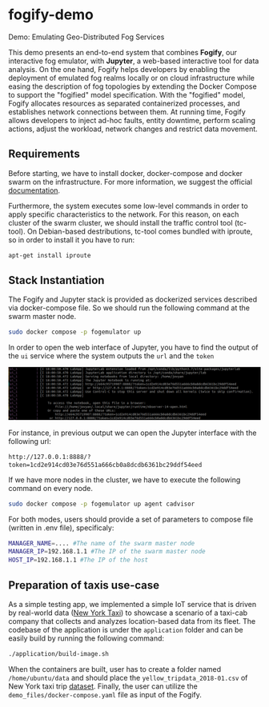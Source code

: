 # fogify-demo
Demo: Emulating Geo-Distributed Fog Services

This demo presents an end-to-end system that combines **Fogify**, our interactive fog emulator, with **Jupyter**, a web-based interactive tool for data analysis.
On the one hand, Fogify helps developers by enabling the deployment of emulated fog realms locally or on cloud infrastructure 
while easing the description of fog topologies by extending the Docker Compose to support the "fogified" model specification. 
With the "fogified" model, Fogify allocates resources as separated containerized processes, and establishes network connections between them. 
At running time, Fogify allows developers to inject ad-hoc faults, entity downtime, perform scaling actions, adjust the workload, network changes and restrict data movement.

## Requirements

Before starting, we have to install docker, docker-compose and docker swarm on the infrastructure. 
For more information, we suggest the official [documentation](https://docs.docker.com/).

Furthermore, the system executes some low-level commands in order to apply specific characteristics to the network. 
For this reason, on each cluster of the swarm cluster, we should install the traffic control tool (tc-tool). 
On Debian-based destributions, tc-tool comes bundled with iproute, so in order to install it you have to run:

```bash
apt-get install iproute
```

## Stack Instantiation
The Fogify and Jupyter stack is provided as dockerized services described via docker-compose file. 
So we should run the following command at the swarm master node. 

```bash
sudo docker compose -p fogemulator up
```
In order to open the web interface of Jupyter, you have to find the output of the `ui` service 
where the system outputs the `url` and the `token` 

![Jupyter Notebook](./images/jupyter.png)

For instance, in previous output we can open the Jupyter interface with the following url:
```
http://127.0.0.1:8888/?token=1cd2e914cd03e76d551a666cb0a8dcdb6361bc29ddf54eed
```

If we have more nodes in the cluster, we have to execute the following command on every node.

```bash
sudo docker compose -p fogemulator up agent cadvisor
```

For both modes, users should provide a set of parameters to compose file (written in .env file), specificaly:
```bash
MANAGER_NAME=.... #The name of the swarm master node
MANAGER_IP=192.168.1.1 #The IP of the swarm master node
HOST_IP=192.168.1.1 #The IP of the host
```

## Preparation of taxis use-case
As a simple testing app, we implemented a simple  IoT service that is driven by real-world data ([New York Taxi](https://on.nyc.gov/2OssELg)) to showcase a 
scenario of a taxi-cab company that collects and analyzes location-based data from its fleet.
The codebase of the application is under the `application` folder and 
can be easily build by running the following command:
```bash
./application/build-image.sh
```
When the containers are built,  user has to create a folder named `/home/ubuntu/data` and should place the `yellow_tripdata_2018-01.csv` of New York taxi trip [dataset](https://www1.nyc.gov/site/tlc/about/tlc-trip-record-data.page).
Finally, the user can utilize the `demo_files/docker-compose.yaml` file as input of the Fogify.
